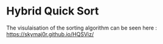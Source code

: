 # Hybrid Quick Sort

The visulaisation of the sorting algorithm can be seen here : https://skymaj0r.github.io/HQSViz/

